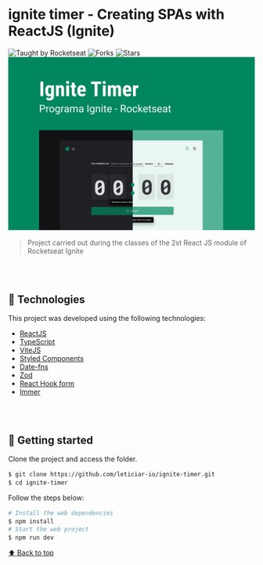 # ignite timer - Creating SPAs with ReactJS (Ignite)

<div>
  <img src="https://img.shields.io/static/v1?label=Taught%20by&message=Rocketseat&color=white&labelColor=00875F" alt="Taught by Rocketseat">
  <img src="https://img.shields.io/github/forks/leticiar-io/ignite-timer?label=forks&message=MIT&color=white&labelColor=00875F" alt="Forks">
  <img src="https://img.shields.io/github/stars/leticiar-io/ignite-timer?label=stars&message=MIT&color=white&labelColor=00875F" alt="Stars">
</div>
<img id="ignite-timer" src="./.github/cover.svg" alt="ignite timer cover">

> Project carried out during the classes of the 2st React JS module of Rocketseat Ignite

<br></br>

## 🧪 Technologies

This project was developed using the following technologies:

- [ReactJS](https://reactjs.org/)
- [TypeScript](https://www.typescriptlang.org/)
- [ViteJS](https://vitejs.dev/)
- [Styled Components](https://styled-components.com/)
- [Date-fns](https://www.npmjs.com/package/date-fns)
- [Zod](https://zod.dev/)
- [React Hook form](https://react-hook-form.com/)
- [Immer](https://github.com/immerjs/immer)

<br></br>

## 🚀 Getting started

Clone the project and access the folder.

```bash
$ git clone https://github.com/leticiar-io/ignite-timer.git
$ cd ignite-timer
```

Follow the steps below:

```bash
# Install the web dependencies
$ npm install
# Start the web project
$ npm run dev
```


[⬆ Back to top](#ignite-timer)<br>
